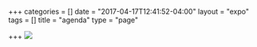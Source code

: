 +++
categories = []
date = "2017-04-17T12:41:52-04:00"
layout = "expo"
tags = []
title = "agenda"
type = "page"

+++
![](/GCTC/uploads/2017/05/03/20170501%20Agenda%20Short%20V4%20SR-1.png)

